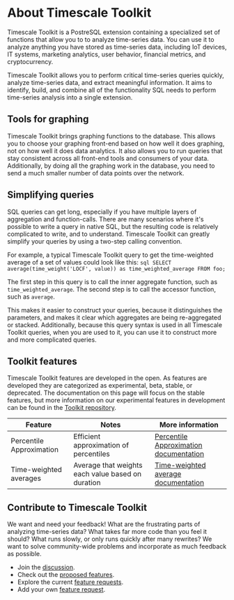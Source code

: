 # About Timescale Toolkit
Timescale Toolkit is a PostreSQL extension containing a specialized set of
functions that allow you to to analyze time-series data. You can use it to
analyze anything you have stored as time-series data, including IoT devices, IT
systems, marketing analytics, user behavior, financial metrics, and
cryptocurrency.

Timescale Toolkit allows you to perform critical time-series queries quickly,
analyze time-series data, and extract meaningful information. It aims to
identify, build, and combine all of the functionality SQL needs to perform
time-series analysis into a single extension.

## Tools for graphing
Timescale Toolkit brings graphing functions to the database. This allows you
to choose your graphing front-end based on how well it does graphing, not on how
well it does data analytics. It also allows you to run queries that stay
consistent across all front-end tools and consumers of your data. Additionally,
by doing all the graphing work in the database, you need to send a much smaller
number of data points over the network.

## Simplifying queries
SQL queries can get long, especially if you have multiple layers of aggregation
and function-calls. There are many scenarios where it's possible to write a
query in native SQL, but the resulting code is relatively complicated to write,
and to understand. Timescale Toolkit can greatly simplify your queries by
using a two-step calling convention.

For example, a typical Timescale Toolkit query to get the time-weighted
average of a set of values could look like this: ```sql SELECT
average(time_weight('LOCF', value)) as time_weighted_average FROM foo; ```

The first step in this query is to call the inner aggregate function, such as
`time_weighted_average`. The second step is to call the accessor function, such
as `average`.

This makes it easier to construct your queries, because it distinguishes the
parameters, and makes it clear which aggregates are being re-aggregated or
stacked. Additionally, because this query syntax is used in all Timescale
Toolkit queries, when you are used to it, you can use it to construct more and
more complicated queries.

## Toolkit features
Timescale Toolkit features are developed in the open. As features are developed they are categorized as experimental, beta, stable, or deprecated. The documentation on this page will focus on the stable features, but more information on our experimental features in development can be found in the [Toolkit repository][gh-docs].

|Feature|Notes|More information|
|-------|-----|----------------|
|Percentile Approximation|Efficient approximation of percentiles|[Percentile Approximation documentation][approx-percentile]|
|Time-weighted averages|Average that weights each value based on duration|[Time-weighted average documentation][time-weighted-avg]|

## Contribute to Timescale Toolkit
We want and need your feedback! What are the frustrating parts of analyzing
time-series data? What takes far more code than you feel it should? What runs
slowly, or only runs quickly after many rewrites? We want to solve
community-wide problems and incorporate as much feedback as possible.

*   Join the [discussion][gh-discussions].
*   Check out the [proposed features][gh-proposed].
*   Explore the current [feature requests][gh-requests].
*   Add your own [feature request][gh-newissue].

[gh-docs]: https://github.com/timescale/timescale-analytics/tree/main/docs
[approx-percentile]: /how-to-guides/toolkit/approximate_percentile.md
[time-weighted-avg]: /how-to-guides/toolkit/time-weighted-averages.md
[doc-promscale]: /tutorials/promscale
[gh-discussions]: https://github.com/timescale/timescale-analytics/discussions
[gh-proposed]: https://github.com/timescale/timescale-analytics/labels/proposed-feature
[gh-requests]: https://github.com/timescale/timescale-analytics/labels/feature-request
[gh-newissue]: https://github.com/timescale/timescale-analytics/issues/new?assignees=&labels=feature-request&template=feature-request.md&title=
